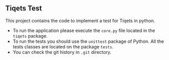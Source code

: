 ## Tiqets Test
This project contains the code to implement a test for Tiqets in python.

- To run the application please execute the `core.py` file located in the `tiqets` package.
- To run the tests you should use the `unittest` package of Python. All the tests classes are located on the package `tests`.
- You can check the git history in `.git` directory.
